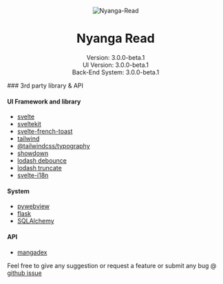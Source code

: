 <p align="center">
  <img style="margin: 0px;" src="https://gitlab.com/IDNatte/Nyanga-Read/-/raw/experimental/assets/icon/image/logo.png" alt="Nyanga-Read">
</p>

<h1 align="center">Nyanga Read</h1>
<p style="margin: 0px;" align="center">
Version: 3.0.0-beta.1
</p>

<p style="margin: 0px;" align="center">
UI Version: 3.0.0-beta.1
</p>

<p style="margin-top: 0px;" align="center">
Back-End System: 3.0.0-beta.1
</p>
### 3rd party library & API

#### **UI Framework and library**

- [svelte](https://svelte.dev)
- [sveltekit](https://kit.svelte.dev/)
- [svelte-french-toast](https://svelte-french-toast.com/)
- [tailwind](https://tailwindcss.com/)
- [@tailwindcss/typography](https://tailwindcss.com/docs/typography-plugin)
- [showdown](https://showdownjs.com/)
- [lodash debounce](https://lodash.com/docs/#debounce)
- [lodash truncate](https://lodash.com/docs/#truncate)
- [svelte-i18n](https://github.com/kaisermann/svelte-i18n)

#### **System**

- [pywebview](https://pywebview.flowrl.com/)
- [flask](https://flask.palletsprojects.com/en/2.3.x/)
- [SQLAlchemy](https://www.sqlalchemy.org/)

#### **API**

- [mangadex](https://api.mangadex.org/)

Feel free to give any suggestion or request a feature or submit any bug @ [github issue](https://github.com/IDNatte/mang-redr/issues)
